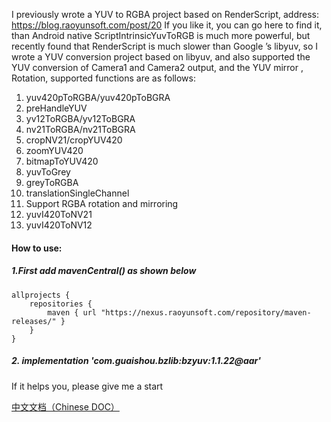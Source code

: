 I previously wrote a YUV to RGBA project based on RenderScript, address: https://blog.raoyunsoft.com/post/20 If you like it, you can go here to find it, than Android native ScriptIntrinsicYuvToRGB is much more powerful, but recently found that RenderScript is much slower than Google ’s libyuv, so I wrote a YUV conversion project based on libyuv, and also supported the YUV conversion of Camera1 and Camera2 output, and the YUV mirror , Rotation, supported functions are as follows:

1. yuv420pToRGBA/yuv420pToBGRA
2. preHandleYUV
3. yv12ToRGBA/yv12ToBGRA
4. nv21ToRGBA/nv21ToBGRA
5. cropNV21/cropYUV420
6. zoomYUV420
7. bitmapToYUV420
8. yuvToGrey
9. greyToRGBA
10. translationSingleChannel
11. Support RGBA rotation and mirroring
12. yuvI420ToNV21
13. yuvI420ToNV12



#### How to use:

##### 1.First add mavenCentral() as shown below

```
allprojects {
    repositories {
        maven { url "https://nexus.raoyunsoft.com/repository/maven-releases/" }
    }
}
```

##### 2. implementation 'com.guaishou.bzlib:bzyuv:1.1.22@aar'



If it helps you, please give me a start



[中文文档（Chinese DOC）](https://github.com/bookzhan/bzyuvlib/blob/master/README_cn.md)


